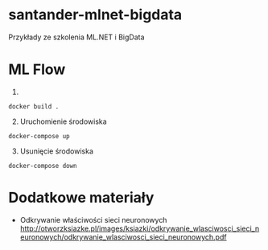 # santander-mlnet-bigdata
Przykłady ze szkolenia ML.NET i BigData



# ML Flow

1. 
~~~
docker build .
~~~

2. Uruchomienie środowiska
~~~
docker-compose up
~~~

3. Usunięcie środowiska
~~~
docker-compose down
~~~


# Dodatkowe materiały

- Odkrywanie właściwości sieci neuronowych
http://otworzksiazke.pl/images/ksiazki/odkrywanie_wlasciwosci_sieci_neuronowych/odkrywanie_wlasciwosci_sieci_neuronowych.pdf



